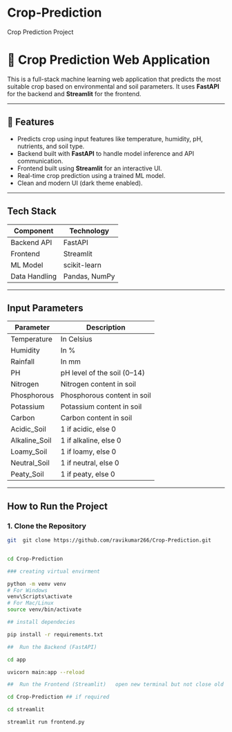 # Crop-Prediction
Crop Prediction Project


# 🌾 Crop Prediction Web Application

This is a full-stack machine learning web application that predicts the most suitable crop based on environmental and soil parameters. It uses **FastAPI** for the backend and **Streamlit** for the frontend.

---

## 📌 Features

- Predicts crop using input features like temperature, humidity, pH, nutrients, and soil type.
- Backend built with **FastAPI** to handle model inference and API communication.
- Frontend built using **Streamlit** for an interactive UI.
- Real-time crop prediction using a trained ML model.
- Clean and modern UI (dark theme enabled).

---

##  Tech Stack

| Component    | Technology     |
|--------------|----------------|
| Backend API  | FastAPI        |
| Frontend     | Streamlit      |
| ML Model     | scikit-learn   |
| Data Handling| Pandas, NumPy  |

---

##  Input Parameters

| Parameter           | Description                          |
|---------------------|--------------------------------------|
| Temperature         | In Celsius                           |
| Humidity            | In %                                 |
| Rainfall            | In mm                                |
| PH                  | pH level of the soil (0–14)          |
| Nitrogen            | Nitrogen content in soil             |
| Phosphorous         | Phosphorous content in soil          |
| Potassium           | Potassium content in soil            |
| Carbon              | Carbon content in soil               |
| Acidic_Soil         | 1 if acidic, else 0                  |
| Alkaline_Soil       | 1 if alkaline, else 0                |
| Loamy_Soil          | 1 if loamy, else 0                   |
| Neutral_Soil        | 1 if neutral, else 0                 |
| Peaty_Soil          | 1 if peaty, else 0                   |

---

##  How to Run the Project

### 1. Clone the Repository

```bash
git  git clone https://github.com/ravikumar266/Crop-Prediction.git


cd Crop-Prediction

### creating virtual envirment

python -m venv venv
# For Windows
venv\Scripts\activate
# For Mac/Linux
source venv/bin/activate

## install dependecies

pip install -r requirements.txt

##  Run the Backend (FastAPI)

cd app

uvicorn main:app --reload

##  Run the Frontend (Streamlit)   open new terminal but not close old terminal 

cd Crop-Prediction ## if required

cd streamlit

streamlit run frontend.py








